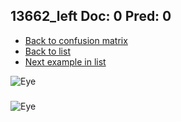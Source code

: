 ## 13662_left Doc: 0 Pred: 0
- [Back to confusion matrix](https://github.com/juliandewit/kaggle_retinopathy/blob/master/matrix.md)
- [Back to list](https://github.com/juliandewit/kaggle_retinopathy/blob/master/lists/00/list.md)
- [Next example in list](https://github.com/juliandewit/kaggle_retinopathy/blob/master/lists/00/13/13670_left.md)

![Eye](https://retinopaty.blob.core.windows.net/size1024/13662_left_0.jpeg)

### 

![Eye]()
